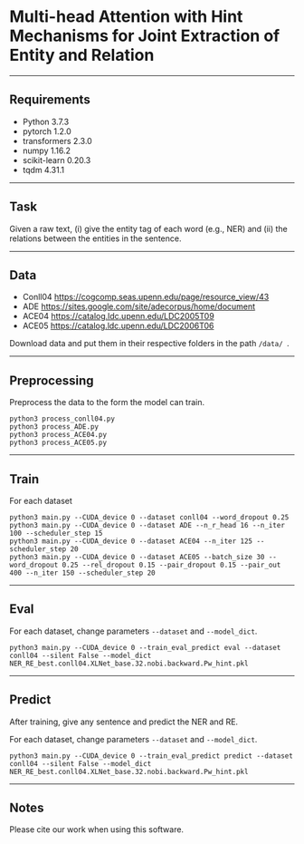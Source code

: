 # Multi-head Attention with Hint Mechanisms for Joint Extraction of Entity and Relation

---

## Requirements
- Python 3.7.3
- pytorch 1.2.0
- transformers 2.3.0
- numpy 1.16.2
- scikit-learn 0.20.3
- tqdm 4.31.1


---

## Task
Given a raw text, (i) give the entity tag of each word (e.g., NER) and (ii) the relations between the entities in the sentence. 

---

## Data
- Conll04 https://cogcomp.seas.upenn.edu/page/resource_view/43
- ADE https://sites.google.com/site/adecorpus/home/document
- ACE04 https://catalog.ldc.upenn.edu/LDC2005T09
- ACE05 https://catalog.ldc.upenn.edu/LDC2006T06
 
Download data and put them in their respective folders in the path ```/data/ ```.

---

## Preprocessing
Preprocess the data to the form the model can train.

```
python3 process_conll04.py
python3 process_ADE.py
python3 process_ACE04.py
python3 process_ACE05.py
```

---

## Train
For each dataset

```
python3 main.py --CUDA_device 0 --dataset conll04 --word_dropout 0.25 
python3 main.py --CUDA_device 0 --dataset ADE --n_r_head 16 --n_iter 100 --scheduler_step 15
python3 main.py --CUDA_device 0 --dataset ACE04 --n_iter 125 --scheduler_step 20
python3 main.py --CUDA_device 0 --dataset ACE05 --batch_size 30 --word_dropout 0.25 --rel_dropout 0.15 --pair_dropout 0.15 --pair_out 400 --n_iter 150 --scheduler_step 20
```

---
## Eval
For each dataset, change parameters ```--dataset``` and ```--model_dict```.

```
python3 main.py --CUDA_device 0 --train_eval_predict eval --dataset conll04 --silent False --model_dict NER_RE_best.conll04.XLNet_base.32.nobi.backward.Pw_hint.pkl
```

---

## Predict
After training, give any sentence and predict the NER and RE.

For each dataset, change parameters ```--dataset``` and ```--model_dict```.

```
python3 main.py --CUDA_device 0 --train_eval_predict predict --dataset conll04 --silent False --model_dict NER_RE_best.conll04.XLNet_base.32.nobi.backward.Pw_hint.pkl
```

---

## Notes
Please cite our work when using this software.
